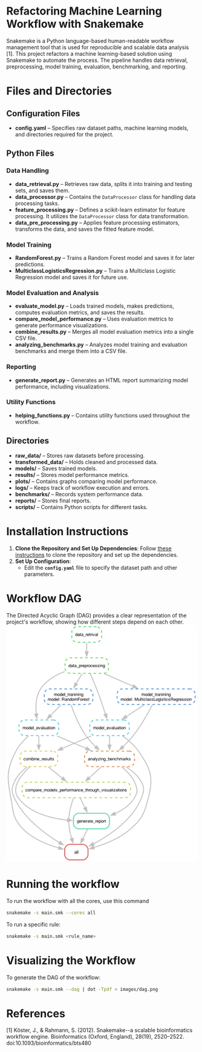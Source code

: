 # Refactoring Machine Learning Workflow with Snakemake
Snakemake is a Python language-based human-readable workflow management tool that is used for
reproducible and scalable data analysis [1]. This project refactors a machine learning-based solution using Snakemake to automate the process. The pipeline handles data retrieval, preprocessing, model training, evaluation, benchmarking, and reporting. 

# Files and Directories  

## Configuration Files  
- **config.yaml** – Specifies raw dataset paths, machine learning models, and directories required for the project.  

## Python Files  

### Data Handling  
- **data_retrieval.py** – Retrieves raw data, splits it into training and testing sets, and saves them.  
- **data_processor.py** – Contains the `DataProcessor` class for handling data processing tasks.  
- **feature_processing.py** – Defines a scikit-learn estimator for feature processing. It utilizes the `DataProcessor` class for data transformation.  
- **data_pre_processing.py** – Applies feature processing estimators, transforms the data, and saves the fitted feature model.  

### Model Training  
- **RandomForest.py** – Trains a Random Forest model and saves it for later predictions.  
- **MulticlassLogisticsRegression.py** – Trains a Multiclass Logistic Regression model and saves it for future use.  

### Model Evaluation and Analysis  
- **evaluate_model.py** – Loads trained models, makes predictions, computes evaluation metrics, and saves the results.  
- **compare_model_performance.py** – Uses evaluation metrics to generate performance visualizations.  
- **combine_results.py** – Merges all model evaluation metrics into a single CSV file.  
- **analyzing_benchmarks.py** – Analyzes model training and evaluation benchmarks and merge them into a CSV file.  

### Reporting  
- **generate_report.py** – Generates an HTML report summarizing model performance, including visualizations.  

### Utility Functions  
- **helping_functions.py** – Contains utility functions used throughout the workflow.  

## Directories  
- **raw_data/** – Stores raw datasets before processing.  
- **transformed_data/** – Holds cleaned and processed data.  
- **models/** – Saves trained models.  
- **results/** – Stores model performance metrics.  
- **plots/** – Contains graphs comparing model performance.  
- **logs/** – Keeps track of workflow execution and errors.  
- **benchmarks/** – Records system performance data.  
- **reports/** – Stores final reports.  
- **scripts/** – Contains Python scripts for different tasks.

# Installation Instructions
1. **Clone the Repository and Set Up Dependencies**: Follow [these instructions](https://github.com/eshita53/Progmramming_6/blob/main/README.md#installation) to clone the repository and set up the dependencies.
2. **Set Up Configuration**:
   - Edit the **`config.yaml`** file to specify the dataset path and other parameters.
# Workflow DAG
The Directed Acyclic Graph (DAG) provides a clear representation of the project's workflow, showing how different steps depend on each other. 
![image](https://github.com/eshita53/Progmramming_6/blob/10d4581eb9f77106c1c95a1d51cca5b69634b4c7/Snakemake/images/dag.png)

# Running the workflow
To run the workflow with all the cores, use this command
``` bash
snakemake -s main.smk --cores all
```
To run  a specific rule:  
```bash
snakemake -s main.smk <rule_name>
```
# Visualizing the Workflow
To generate the DAG of the workflow:

``` bash
snakemake -s main.smk --dag | dot -Tpdf > images/dag.png

```

# References
[1] Köster, J., & Rahmann, S. (2012). Snakemake--a scalable bioinformatics workflow engine. Bioinformatics (Oxford, England), 28(19), 2520–2522. doi:10.1093/bioinformatics/bts480
